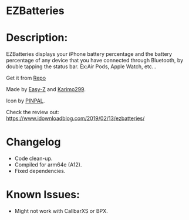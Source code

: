 # EZBatteries
# Description:
EZBatteries displays your iPhone battery percentage and the battery percentage of any device that you have connected through Bluetooth, by double tapping the status bar. Ex:Air Pods, Apple Watch, etc… 

Get it from [Repo](https://cydia.saurik.com/api/share#?source=https://repo.nepeta.me)

Made by [Easy-Z](https://twitter.com/_easy_z_) and [Karimo299](https://twitter.com/karimo299). 

Icon by [PINPAL](https://twitter.com/TPINPAL).

Check the review out: https://www.idownloadblog.com/2019/02/13/ezbatteries/

# Changelog
* Code clean-up.
* Compiled for arm64e (A12). 
* Fixed dependencies.

# Known Issues:
* Might not work with CallbarXS or BPX. 



